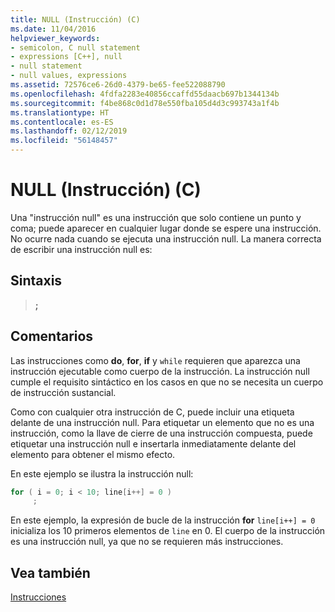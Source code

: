```yaml
---
title: NULL (Instrucción) (C)
ms.date: 11/04/2016
helpviewer_keywords:
- semicolon, C null statement
- expressions [C++], null
- null statement
- null values, expressions
ms.assetid: 72576ce6-26d0-4379-be65-fee522088790
ms.openlocfilehash: 4fdfa2283e40856ccaffd55daacb697b1344134b
ms.sourcegitcommit: f4be868c0d1d78e550fba105d4d3c993743a1f4b
ms.translationtype: HT
ms.contentlocale: es-ES
ms.lasthandoff: 02/12/2019
ms.locfileid: "56148457"
---
```

# <a name="null-statement-c"></a>NULL (Instrucción) (C)

Una "instrucción null" es una instrucción que solo contiene un punto y coma; puede aparecer en cualquier lugar donde se espere una instrucción. No ocurre nada cuando se ejecuta una instrucción null. La manera correcta de escribir una instrucción null es:

## <a name="syntax"></a>Sintaxis

> **;**

## <a name="remarks"></a>Comentarios

Las instrucciones como **do**, **for**, **if** y `while` requieren que aparezca una instrucción ejecutable como cuerpo de la instrucción. La instrucción null cumple el requisito sintáctico en los casos en que no se necesita un cuerpo de instrucción sustancial.

Como con cualquier otra instrucción de C, puede incluir una etiqueta delante de una instrucción null. Para etiquetar un elemento que no es una instrucción, como la llave de cierre de una instrucción compuesta, puede etiquetar una instrucción null e insertarla inmediatamente delante del elemento para obtener el mismo efecto.

En este ejemplo se ilustra la instrucción null:

```C
for ( i = 0; i < 10; line[i++] = 0 )
     ;
```

En este ejemplo, la expresión de bucle de la instrucción **for** `line[i++] = 0` inicializa los 10 primeros elementos de `line` en 0. El cuerpo de la instrucción es una instrucción null, ya que no se requieren más instrucciones.

## <a name="see-also"></a>Vea también

[Instrucciones](../c-language/statements-c.md)
